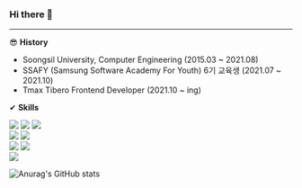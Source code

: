 ### Hi there 👋
---------------------------

😎 **History**

* Soongsil University, Computer Engineering (2015.03 ~ 2021.08)
* SSAFY (Samsung Software Academy For Youth) 6기 교육생 (2021.07 ~ 2021.10)
* Tmax Tibero Frontend Developer (2021.10 ~ ing)


✔ **Skills**

<div style={{ display: 'flex' }}>
<img src="https://img.shields.io/badge/Javascript-F7DF12?style=flat-square&logo=Javascript&logoColor=white"/> 
<img src="https://img.shields.io/badge/Typescript-3178C6?style=flat-square&logo=Typescript&logoColor=white"/> 
<img src="https://img.shields.io/badge/Java-F7DF12?style=flat-square&logo=Java&logoColor=white"/>
</div>
<img src="https://img.shields.io/badge/React-61DAFB?style=flat-square&logo=React&logoColor=white"/>
<img src="https://img.shields.io/badge/Redux-764ABC?style=flat-square&logo=Redux&logoColor=white"/>
<div style={{ display: 'flex' }}>
<img src="https://img.shields.io/badge/Tailwind CSS-06B6D4?style=flat-square&logo=Tailwind CSS&logoColor=white"/> 
<img src="https://img.shields.io/badge/Styled Components-DB7093?style=flat-square&logo=Styled Components&logoColor=white"/>
</div>
<img src="https://img.shields.io/badge/Firebase-FFCA28?style=flat-square&logo=Firebase&logoColor=white"/>

![Anurag's GitHub stats](https://github-readme-stats.vercel.app/api?username=DoMyBestFor&show_icons=true&theme=radical)



